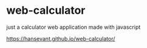 # web-calculator

just a calculator web application made with javascript

https://hansevant.github.io/web-calculator/
